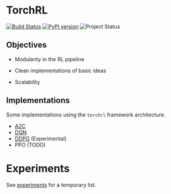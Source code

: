 # TorchRL

[![Build Status](https://travis-ci.org/activatedgeek/torchrl.svg?branch=master)](https://travis-ci.org/activatedgeek/torchrl)
[![PyPI version](https://badge.fury.io/py/torchrl.svg)](https://pypi.org/project/torchrl/)
![Project Status](https://img.shields.io/badge/status-beta-yellow.svg)


## Objectives

* Modularity in the RL pipeline

* Clean implementations of basic ideas

* Scalability

## Implementations

Some implementations using the `torchrl` framework architecture.

* [A2C](./experiments/a2c.py)
* [DQN](./experiments/dqn.py)
* [DDPG](./experiments/ddpg.py) (Experimental)
* PPO (TODO)

# Experiments

See [experiments](./experiments.md) for a temporary list.
